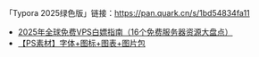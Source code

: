 「Typora 2025绿色版」链接：https://pan.quark.cn/s/1bd54834fa11
- [2025年全球免费VPS白嫖指南（16个免费服务器资源大盘点）](https://s.869hr.uk/r55)
- [【PS素材】字体+图标+图表+图片包](https://pan.quark.cn/s/26824cb19ca0)
